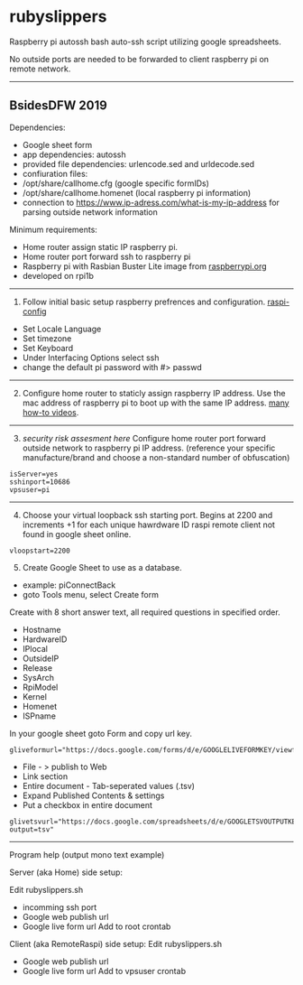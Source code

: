 # rubyslippers
Raspberry pi autossh bash auto-ssh script utilizing google spreadsheets.

No outside ports are needed to be forwarded to client raspberry pi on remote network.

----
BsidesDFW 2019
----

Dependencies:
* Google sheet form
* app dependencies: autossh
* provided file dependencies: urlencode.sed and urldecode.sed
* confiuration files:
* /opt/share/callhome.cfg				(google specific formIDs)
* /opt/share/callhome.homenet		(local raspberry pi information)
* connection to https://www.ip-adress.com/what-is-my-ip-address for parsing outside network information

Minimum requirements: 
* Home router assign static IP raspberry pi.
* Home router port forward ssh to raspberry pi
* Raspberry pi with Rasbian Buster Lite image from [raspberrypi.org](https://www.raspberrypi.org/downloads/raspbian/ "raspberrypi.org")
* developed on rpi1b

----
1. Follow initial basic setup raspberry prefrences and configuration.  [raspi-config](https://www.raspberrypi.org/documentation/configuration/raspi-config.md)
*	Set Locale Language
*	Set timezone
*	Set Keyboard
*	Under Interfacing Options select ssh
*	change the default pi password with #> passwd
	
----
2. Configure home router to staticly assign raspberry IP address. Use the mac address of raspberry pi to boot up with the same IP address. [many how-to videos](https://www.google.com/search?q=setup+static+ip+home+router+raspberry+pi&source=lnms&tbm=vid "many how-to videos").
----
3. *security risk assesment here* Configure home router port forward outside network to raspberry pi IP address. (reference your specific manufacture/brand and choose a non-standard number of obfuscation)
~~~~
isServer=yes
sshinport=10686
vpsuser=pi
~~~~
----
4. Choose your virtual loopback ssh starting port.  Begins at 2200 and increments +1 for each unique hawrdware ID raspi remote client not found in google sheet online.  
~~~~
vloopstart=2200
~~~~

5. Create Google Sheet to use as a database.

* example: piConnectBack
* goto Tools menu, select Create form

Create with 8 short answer text, all required questions in specified order.

* Hostname
* HardwareID
* IPlocal
* OutsideIP
* Release
* SysArch
* RpiModel
* Kernel
* Homenet
* ISPname

In your google sheet goto Form and copy url key. 
~~~~
gliveformurl="https://docs.google.com/forms/d/e/GOOGLELIVEFORMKEY/viewform"
~~~~

* File - > publish to Web
* Link section
* Entire document - Tab-seperated values (.tsv)
* Expand Published Contents & settings
* Put a checkbox in entire document 

~~~~
glivetsvurl="https://docs.google.com/spreadsheets/d/e/GOOGLETSVOUTPUTKEY/pub?output=tsv"
~~~~

----
Program help (output mono text example)

Server (aka Home) side setup:

Edit rubyslippers.sh
* incomming ssh port
* Google web publish url
* Google live form url
Add to root crontab

Client (aka RemoteRaspi) side setup:
Edit rubyslippers.sh
* Google web publish url
* Google live form url
Add to vpsuser crontab



